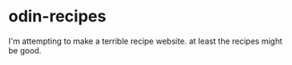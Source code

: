 # odin-recipes
I'm attempting to make a terrible recipe website. at least the
recipes might be good.

